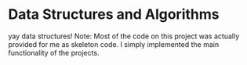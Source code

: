 # Data Structures and Algorithms

yay data structures!
Note: Most of the code on this project was actually provided for me as skeleton code. I simply implemented the main
functionality of the projects.
